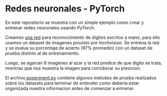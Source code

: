 # Redes neuronales - PyTorch

En este repositorio se muestra con un simple ejemplo como crear y entrenar redes neuronales usando PyTorch.

Creamos [una red](https://github.com/sebaF96/nn-torch/blob/master/Net.py "una red") para reconocimiento de digitos escritos a mano, para ello usamos un dataset de imagenes provisto por torchvision. Se entrena la red y se evalua su porcentaje de acierto (97% promedio) con un dataset de prueba distinto al de entrenamiento.

Luego, se agarran 8 imagenes al azar y la red predice de que digito se trata, mientras que nos muestra la imagen para corroborar su presicion.

El archivo[ experiment.py](https://github.com/sebaF96/nn-torch/blob/master/experiment.py " experiment.py") contiene algunos metodos de prueba realizados sobre los datasets para terminar de entender como deberia estar organizada nuestra informacion antes de comenzar a entrenar.
